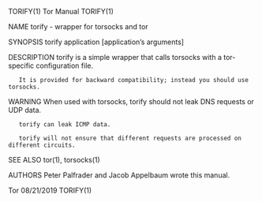 TORIFY(1)                                     Tor Manual                                     TORIFY(1)

NAME
       torify - wrapper for torsocks and tor

SYNOPSIS
       torify application [application’s arguments]

DESCRIPTION
       torify is a simple wrapper that calls torsocks with a tor-specific configuration file.

       It is provided for backward compatibility; instead you should use torsocks.

WARNING
       When used with torsocks, torify should not leak DNS requests or UDP data.

       torify can leak ICMP data.

       torify will not ensure that different requests are processed on different circuits.

SEE ALSO
       tor(1), torsocks(1)

AUTHORS
       Peter Palfrader and Jacob Appelbaum wrote this manual.

Tor                                           08/21/2019                                     TORIFY(1)
